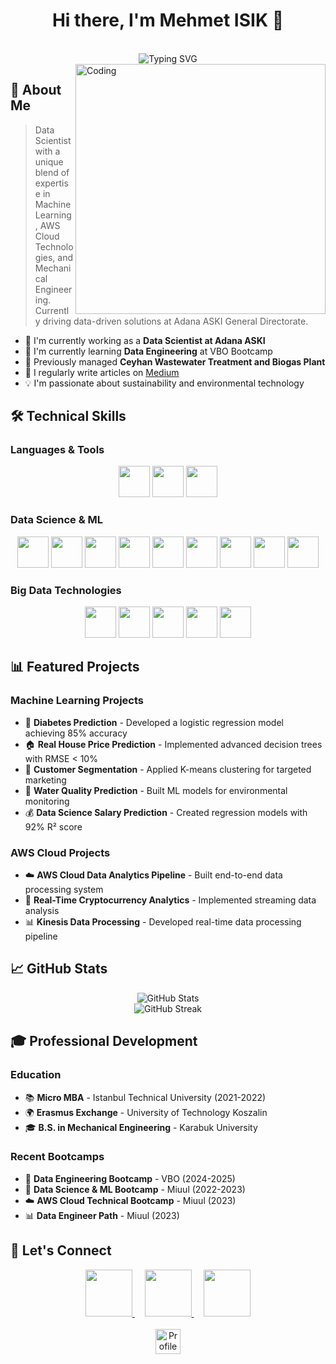 <div align="center">
  <h1>Hi there, I'm Mehmet ISIK 👋</h1>
  
  <br/>
  <img src="https://readme-typing-svg.herokuapp.com?font=Fira+Code&duration=3000&pause=1000&color=2E97A7&center=true&vCenter=true&repeat=true&width=435&lines=Data+Scientist;Machine+Learning+Engineer;AWS+Cloud+Enthusiast;Mechanical+Engineer" alt="Typing SVG" />
  <br/>
</div>

<img align="right" alt="Coding" width="400" src="https://cdn.dribbble.com/users/1162077/screenshots/3848914/programmer.gif">

## 🚀 About Me
> Data Scientist with a unique blend of expertise in Machine Learning, AWS Cloud Technologies, and Mechanical Engineering. Currently driving data-driven solutions at Adana ASKI General Directorate.

- 🔭 I'm currently working as a **Data Scientist at Adana ASKI**
- 🌱 I'm currently learning **Data Engineering** at VBO Bootcamp
- 💼 Previously managed **Ceyhan Wastewater Treatment and Biogas Plant**
- 📝 I regularly write articles on [Medium](https://medium.com/@mmehmetisik)
- 💡 I'm passionate about sustainability and environmental technology

## 🛠️ Technical Skills

### Languages & Tools
<p align="center">
  <img src="https://img.shields.io/badge/Python-3776AB?style=for-the-badge&logo=python&logoColor=white&size=100" height="50"/>
  <img src="https://img.shields.io/badge/SQL-4479A1?style=for-the-badge&logo=amazon-dynamodb&logoColor=white" height="50"/>
  <img src="https://img.shields.io/badge/AWS-232F3E?style=for-the-badge&logo=amazon-aws&logoColor=white" height="50"/>
</p>

### Data Science & ML
<p align="center">
  <img src="https://img.shields.io/badge/scikit--learn-F7931E?style=for-the-badge&logo=scikit-learn&logoColor=white" height="50"/>
  <img src="https://img.shields.io/badge/TensorFlow-FF6F00?style=for-the-badge&logo=tensorflow&logoColor=white" height="50"/>
  <img src="https://img.shields.io/badge/PyTorch-EE4C2C?style=for-the-badge&logo=pytorch&logoColor=white" height="50"/>
  <img src="https://img.shields.io/badge/Pandas-150458?style=for-the-badge&logo=pandas&logoColor=white" height="50"/>
  <img src="https://img.shields.io/badge/Seaborn-4DB6AC?style=for-the-badge&logo=seaborn&logoColor=white" height="50"/>
  <img src="https://img.shields.io/badge/Matplotlib-11557C?style=for-the-badge&logo=python&logoColor=white" height="50"/>
  <img src="https://img.shields.io/badge/Plotly-3F4F75?style=for-the-badge&logo=plotly&logoColor=white" height="50"/>
  <img src="https://img.shields.io/badge/Keras-D00000?style=for-the-badge&logo=keras&logoColor=white" height="50"/>
  <img src="https://img.shields.io/badge/OpenCV-5C3EE8?style=for-the-badge&logo=opencv&logoColor=white" height="50"/>
</p>

### Big Data Technologies
<p align="center">
  <img src="https://img.shields.io/badge/Apache_Spark-E25A1C?style=for-the-badge&logo=apache-spark&logoColor=white" height="50"/>
  <img src="https://img.shields.io/badge/Hadoop-66CCFF?style=for-the-badge&logo=apache-hadoop&logoColor=black" height="50"/>
  <img src="https://img.shields.io/badge/Kafka-231F20?style=for-the-badge&logo=apache-kafka&logoColor=white" height="50"/>
  <img src="https://img.shields.io/badge/Databricks-FF3621?style=for-the-badge&logo=databricks&logoColor=white" height="50"/>
  <img src="https://img.shields.io/badge/Airflow-017CEE?style=for-the-badge&logo=apache-airflow&logoColor=white" height="50"/>
</p>

## 📊 Featured Projects

### Machine Learning Projects
- 🤖 **Diabetes Prediction** - Developed a logistic regression model achieving 85% accuracy
- 🏠 **Real House Price Prediction** - Implemented advanced decision trees with RMSE < 10%
- 👥 **Customer Segmentation** - Applied K-means clustering for targeted marketing
- 🌊 **Water Quality Prediction** - Built ML models for environmental monitoring
- 💰 **Data Science Salary Prediction** - Created regression models with 92% R² score

### AWS Cloud Projects
- ☁️ **AWS Cloud Data Analytics Pipeline** - Built end-to-end data processing system
- 💱 **Real-Time Cryptocurrency Analytics** - Implemented streaming data analysis
- 📊 **Kinesis Data Processing** - Developed real-time data processing pipeline

## 📈 GitHub Stats

<div align="center">
  <img src="https://github-readme-stats.vercel.app/api?username=mmehmetisik&show_icons=true&theme=tokyonight" alt="GitHub Stats" />
  <br/>
  <img src="https://github-readme-streak-stats.herokuapp.com/?user=mmehmetisik&theme=tokyonight" alt="GitHub Streak" />
</div>

## 🎓 Professional Development

### Education
- 📚 **Micro MBA** - Istanbul Technical University (2021-2022)
- 🌍 **Erasmus Exchange** - University of Technology Koszalin
- 🎓 **B.S. in Mechanical Engineering** - Karabuk University

### Recent Bootcamps
- 🔋 **Data Engineering Bootcamp** - VBO (2024-2025)
- 🤖 **Data Science & ML Bootcamp** - Miuul (2022-2023)
- ☁️ **AWS Cloud Technical Bootcamp** - Miuul (2023)
- 📊 **Data Engineer Path** - Miuul (2023)

## 📱 Let's Connect

<div align="center">
  <a href="https://www.linkedin.com/in/mehmetisik4601/">
    <img src="https://img.shields.io/badge/LinkedIn-0077B5?style=for-the-badge&logo=linkedin&logoColor=white" height="75"/>
  </a>
  &nbsp;&nbsp;&nbsp;
  <a href="https://www.kaggle.com/mehmetisik">
    <img src="https://img.shields.io/badge/Kaggle-20BEFF?style=for-the-badge&logo=kaggle&logoColor=white" height="75"/>
  </a>
  &nbsp;&nbsp;&nbsp;
  <a href="https://medium.com/@mmehmetisik">
    <img src="https://img.shields.io/badge/Medium-12100E?style=for-the-badge&logo=medium&logoColor=white" height="75"/>
  </a>
</div>

<div align="center">
  <br/>
  <img src="https://komarev.com/ghpvc/?username=mmehmetisik&color=blue&style=for-the-badge" alt="Profile Views" height="40"/>
</div>
